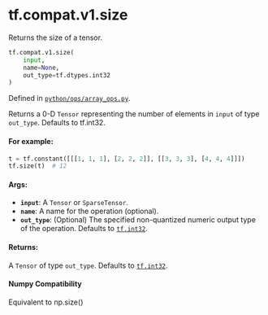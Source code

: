 <div itemscope itemtype="http://developers.google.com/ReferenceObject">
<meta itemprop="name" content="tf.compat.v1.size" />
<meta itemprop="path" content="Stable" />
</div>

# tf.compat.v1.size

Returns the size of a tensor.

``` python
tf.compat.v1.size(
    input,
    name=None,
    out_type=tf.dtypes.int32
)
```



Defined in [`python/ops/array_ops.py`](/code/stable/tensorflow/python/ops/array_ops.py).

<!-- Placeholder for "Used in" -->

Returns a 0-D `Tensor` representing the number of elements in `input`
of type `out_type`. Defaults to tf.int32.

#### For example:



```python
t = tf.constant([[[1, 1, 1], [2, 2, 2]], [[3, 3, 3], [4, 4, 4]]])
tf.size(t)  # 12
```

#### Args:


* <b>`input`</b>: A `Tensor` or `SparseTensor`.
* <b>`name`</b>: A name for the operation (optional).
* <b>`out_type`</b>: (Optional) The specified non-quantized numeric output type of the
  operation. Defaults to <a href="../../../tf.md#int32"><code>tf.int32</code></a>.


#### Returns:

A `Tensor` of type `out_type`. Defaults to <a href="../../../tf.md#int32"><code>tf.int32</code></a>.




#### Numpy Compatibility
Equivalent to np.size()


